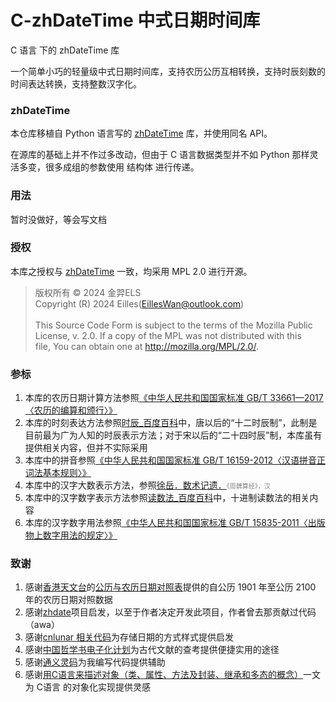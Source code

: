 # C-zhDateTime 中式日期时间库

C 语言 下的 zhDateTime 库

一个简单小巧的轻量级中式日期时间库，支持农历公历互相转换，支持时辰刻数的时间表达转换，支持整数汉字化。

### zhDateTime

本仓库移植自 Python 语言写的 [zhDateTime](https://gitee.com/EillesWan/zhDateTime) 库，并使用同名 API。

在源库的基础上并不作过多改动，但由于 C 语言数据类型并不如 Python 那样灵活多变，很多成组的参数使用 结构体 进行传递。

### 用法

暂时没做好，等会写文档

### 授权

本库之授权与 [zhDateTime](https://gitee.com/EillesWan/zhDateTime) 一致，均采用 MPL 2.0 进行开源。

> 版权所有 © 2024 金羿ELS\
> Copyright (R) 2024 Eilles(EillesWan@outlook.com)\
> \
> This Source Code Form is subject to the terms of the Mozilla Public\
> License, v. 2.0. If a copy of the MPL was not distributed with this\
> file, You can obtain one at http://mozilla.org/MPL/2.0/.

### 参标

1. 本库的农历日期计算方法参照[《中华人民共和国国家标准 GB/T 33661—2017〈农历的编算和颁行〉》](https://openstd.samr.gov.cn/bzgk/gb/newGbInfo?hcno=E107EA4DE9725EDF819F33C60A44B296)
2. 本库的时刻表达方法参照[时辰\_百度百科](https://baike.baidu.com/item/%E6%97%B6%E8%BE%B0/524274)中，唐以后的“十二时辰制”，此制是目前最为广为人知的时辰表示方法；对于宋以后的“二十四时辰”制，本库虽有提供相关内容，但并不实际采用
3. 本库中的拼音参照[《中华人民共和国国家标准 GB/T 16159-2012〈汉语拼音正词法基本规则〉》](https://openstd.samr.gov.cn/bzgk/gb/newGbInfo?hcno=5645BD8DB9D8D73053AD3A2397E15E74)
4. 本库中的汉字大数表示方法，参照[徐岳．数术记遗．](https://ctext.org/wiki.pl?if=gb&res=249044&remap=gb)<font color=gray size=0.5>《周髀算经》，汉</font>
5. 本库中的汉字数字表示方法参照[读数法\_百度百科](https://baike.baidu.com/item/%E8%AF%BB%E6%95%B0%E6%B3%95/22670728)中，十进制读数法的相关内容
6. 本库的汉字数字用法参照[《中华人民共和国国家标准 GB/T 15835-2011〈出版物上数字用法的规定〉》](https://xb.sasu.edu.cn/__local/9/03/2D/4990C7C8DFC8D015AC7CD1FA1F9_237F574B_5DAA5.pdf)

### 致谢

1. 感谢[香港天文台](https://www.hko.gov.hk/tc/index.html)的[公历与农历日期对照表](https://www.hko.gov.hk/tc/gts/time/conversion1_text.htm)提供的自公历 1901 年至公历 2100 年的农历日期对照数据
2. 感谢[zhdate](https://github.com/CutePandaSh/zhdate)项目启发，以至于作者决定开发此项目，作者曾去那贡献过代码（awa）
3. 感谢[cnlunar 相关代码](https://github.com/OPN48/cnlunar/blob/master/cnlunar/config.py)为存储日期的方式样式提供启发
4. 感谢[中国哲学书电子化计划](https://ctext.org/zhs)为古代文献的查考提供便捷实用的途径
5. 感谢[通义灵码](https://tongyi.aliyun.com/lingma)为我编写代码提供辅助
6. 感谢[用C语言来描述对象（类、属性、方法及封装、继承和多态的概念）](https://blog.csdn.net/qq_29041843/article/details/131995120)一文为 C语言 的对象化实现提供灵感